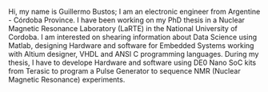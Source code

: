 Hi, my name is Guillermo Bustos; I am an electronic engineer from Argentine - Córdoba Province. 
I have been working on my PhD thesis in a Nuclear Magnetic Resonance Laboratory (LaRTE) in the National University of Cordoba. 
I am interested on shearing information about Data Science using Matlab, designing Hardware and software for Embedded Systems 
working with Altium designer, VHDL and ANSI C programming languages. During my thesis, 
I have to develope Hardware and software using DE0 Nano SoC kits from Terasic to program a Pulse Generator 
to sequence NMR (Nuclear Magnetic Resonance) experiments.
